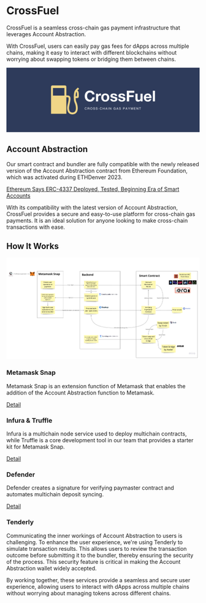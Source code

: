 # CrossFuel

CrossFuel is a seamless cross-chain gas payment infrastructure that leverages Account Abstraction.

With CrossFuel, users can easily pay gas fees for dApps across multiple chains, making it easy to interact with different blockchains without worrying about swapping tokens or bridging them between chains.

![banner](./docs/banner_wide.png)

## Account Abstraction

Our smart contract and bundler are fully compatible with the newly released version of the Account Abstraction contract from Ethereum Foundation, which was activated during ETHDenver 2023.

[Ethereum Says ERC-4337 Deployed, Tested, Beginning Era of Smart Accounts](https://www.coindesk.com/tech/2023/03/01/ethereum-activates-account-abstraction-touted-by-founder-buterin-as-key-advance/)

With its compatibility with the latest version of Account Abstraction, CrossFuel provides a secure and easy-to-use platform for cross-chain gas payments. It is an ideal solution for anyone looking to make cross-chain transactions with ease.

## How It Works

![how-it-works](./docs/how-it-works.jpg)

### Metamask Snap

Metamask Snap is an extension function of Metamask that enables the addition of the Account Abstraction function to Metamask.

[Detail](https://github.com/taijusanagi/2023-eth-denver-submission/blob/main/docs/metamask-snap.md)

### Infura & Truffle

Infura is a multichain node service used to deploy multichain contracts, while Truffle is a core development tool in our team that provides a starter kit for Metamask Snap.

[Detail](https://github.com/taijusanagi/2023-eth-denver-submission/blob/main/docs/infura-truffle.md)

### Defender

Defender creates a signature for verifying paymaster contract and automates multichain deposit syncing.

[Detail](https://github.com/taijusanagi/2023-eth-denver-submission/blob/main/docs/defender.md)

### Tenderly

Communicating the inner workings of Account Abstraction to users is challenging. To enhance the user experience, we're using Tenderly to simulate transaction results. This allows users to review the transaction outcome before submitting it to the bundler, thereby ensuring the security of the process. This security feature is critical in making the Account Abstraction wallet widely accepted.

By working together, these services provide a seamless and secure user experience, allowing users to interact with dApps across multiple chains without worrying about managing tokens across different chains.
